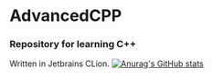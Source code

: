 # AdvancedCPP
### Repository for learning C++
Written in Jetbrains CLion.
[![Anurag's GitHub stats](https://github-readme-stats.vercel.app/api?username=T-Lind)](https://github.com/anuraghazra/github-readme-stats)

